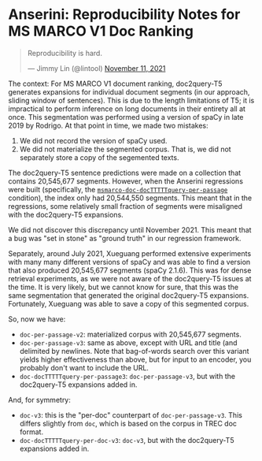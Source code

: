 # Anserini: Reproducibility Notes for MS MARCO V1 Doc Ranking

<blockquote class="twitter-tweet"><p lang="en" dir="ltr">Reproducibility is hard.</p>&mdash; Jimmy Lin (@lintool) <a href="https://twitter.com/lintool/status/1458853999298465796?ref_src=twsrc%5Etfw">November 11, 2021</a></blockquote>

The context: For MS MARCO V1 document ranking, doc2query-T5 generates expansions for individual document segments (in our approach, sliding window of sentences).
This is due to the length limitations of T5; it is impractical to perform inference on long documents in their entirety all at once.
This segmentation was performed using a version of spaCy in late 2019 by Rodrigo.
At that point in time, we made two mistakes:

1. We did not record the version of spaCy used.
2. We did not materialize the segmented corpus. That is, we did not separately store a copy of the segemented texts.

The doc2query-T5 sentence predictions were made on a collection that contains 20,545,677 segments.
However, when the Anserini regressions were built (specifically, the [`msmarco-doc-docTTTTTquery-per-passage`](regressions-msmarco-doc-docTTTTTquery-per-passage.md) condition), the index only had 20,544,550 segments.
This meant that in the regressions, some relatively small fraction of segments were misaligned with the doc2query-T5 expansions.

We did not discover this discrepancy until November 2021.
This meant that a bug was "set in stone" as "ground truth" in our regression framework.

Separately, around July 2021, Xueguang performed extensive experiments with many many different versions of spaCy and was able to find a version that also produced 20,545,677 segments (spaCy 2.1.6).
This was for dense retrieval experiments, as we were not aware of the doc2query-T5 issues at the time.
It is very likely, but we cannot know for sure, that this was the same segmentation that generated the original doc2query-T5 expansions.
Fortunately, Xueguang was able to save a copy of this segmented corpus.

So, now we have:

+ `doc-per-passage-v2`: materialized corpus with 20,545,677 segments.
+ `doc-per-passage-v3`: same as above, except with URL and title (and delimited by newlines. Note that bag-of-words search over this variant yields higher effectiveness than above, but for input to an encoder, you probably don't want to include the URL.
+ `doc-docTTTTTquery-per-passage3`: `doc-per-passage-v3`, but with the doc2query-T5 expansions added in.

And, for symmetry:

+ `doc-v3`: this is the "per-doc" counterpart of `doc-per-passage-v3`. This differs slightly from `doc`, which is based on the corpus in TREC doc format.
+ `doc-docTTTTTquery-per-doc-v3`: `doc-v3`, but with the doc2query-T5 expansions added in.
